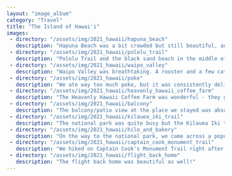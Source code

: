```yaml
---
layout: "image_album"
category: "Travel"
title: "The Island of Hawai'i"
images:
 - directory: "/assets/img/2021_hawaii/hapuna_beach"
   description: "Hapuna Beach was a bit crowded but still beautiful, and it was the perfect day to relax there."
 - directory: "/assets/img/2021_hawaii/pololu_trail"
   description: "Pololu Trail and the black sand beach in the middle of it was breathtaking."
 - directory: "/assets/img/2021_hawaii/waipo_valley"
   description: "Waipo Valley was breathtaking. A rooster and a few cats seem to call the lookout home."
 - directory: "/assets/img/2021_hawaii/poke"
   description: "We ate way too much poke, but it was consistently delicious in my view."
 - directory: "/assets/img/2021_hawaii/heavenly_hawaii_coffee_farm"
   description: "The Heavenly Hawaii Coffee Farm was wonderful - they gave a free tour and quite a bit of education about coffee farming in general and specifically Kona coffee. One of their resident cats Umi accompanied us on the tour."
 - directory: "/assets/img/2021_hawaii/balcony"
   description: "The balcony/patio view at the place we stayed was absolutely gorgeous (thank you David and Yuriko!), and we spent a lot of mornings and evenings on it."
 - directory: "/assets/img/2021_hawaii/kilauea_iki_trail"
   description: "The national park was quite busy but the Kilauea Iki trail was absolutely worth the trip."
 - directory: "/assets/img/2021_hawaii/hilo_and_bakery"
   description: "On the way to the national park, we came across a popular (which I understand after trying their food!) bakery. Afterwards we went over to the town of Hilo and spent some time exploring it."
 - directory: "/assets/img/2021_hawaii/captain_cook_monument_trail"
   description: "We hiked on Captain Cook's Monument Trail right after the afternoon rain, but it was worthwhile. I didn't expect to see so many goats on the trail."
 - directory: "/assets/img/2021_hawaii/flight_back_home"
   description: "The flight back home was beautiful as well!"
---
```

